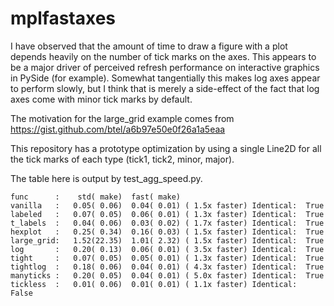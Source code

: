 mplfastaxes
===========

I have observed that the amount of time to draw a figure with a plot depends
heavily on the number of tick marks on the axes.  This appears to be a major
driver of perceived refresh performance on interactive graphics in PySide (for
example).  Somewhat tangentially this makes log axes appear to perform slowly,
but I think that is merely a side-effect of the fact that log axes come with
minor tick marks by default.

The motivation for the large\_grid example comes from
https://gist.github.com/btel/a6b97e50e0f26a1a5eaa

This repository has a prototype optimization by using a single Line2D for all
the tick marks of each type (tick1, tick2, minor, major).

The table here is output by test\_agg\_speed.py.

```
func      :    std( make)  fast( make)
vanilla   :   0.05( 0.06)  0.04( 0.01) ( 1.5x faster) Identical:  True
labeled   :   0.07( 0.05)  0.06( 0.01) ( 1.3x faster) Identical:  True
t_labels  :   0.04( 0.06)  0.03( 0.02) ( 1.7x faster) Identical:  True
hexplot   :   0.25( 0.34)  0.16( 0.03) ( 1.5x faster) Identical:  True
large_grid:   1.52(22.35)  1.01( 2.32) ( 1.5x faster) Identical:  True
log       :   0.20( 0.13)  0.06( 0.01) ( 3.5x faster) Identical:  True
tight     :   0.07( 0.05)  0.05( 0.01) ( 1.3x faster) Identical:  True
tightlog  :   0.18( 0.06)  0.04( 0.01) ( 4.3x faster) Identical:  True
manyticks :   0.20( 0.05)  0.04( 0.01) ( 5.0x faster) Identical:  True
tickless  :   0.01( 0.06)  0.01( 0.01) ( 1.1x faster) Identical:  False
```
